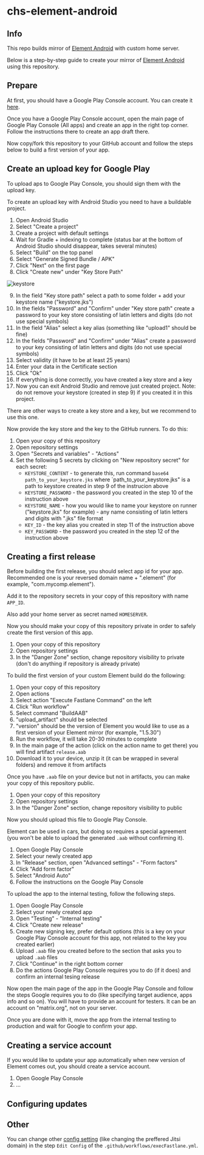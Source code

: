 # chs-element-android

## Info

This repo builds mirror of [Element Android](https://github.com/vector-im/element-android) with custom home server.

Below is a step-by-step guide to create your mirror of [Element Android](https://github.com/vector-im/element-android) using this repository.

## Prepare

At first, you should have a Google Play Console account. You can create it [here](https://play.google.com/console/u/0/signup).

Once you have a Google Play Console account, open the main page of Google Play Console (All apps) and create an app in the right top corner. Follow the instructions there to create an app draft there.

Now copy/fork this repository to your GitHub account and follow the steps below to build a first version of your app.

## Create an upload key for Google Play

To upload aps to Google Play Console, you should sign them with the upload key.

To create an upload key with Android Studio you need to have a buildable project.

1. Open Android Studio
2. Select "Create a project"
3. Create a project with default settings
4. Wait for Gradle + indexing to complete (status bar at the bottom of Android Studio should disappear, takes several minutes)
5. Select "Build" on the top panel
6. Select "Generate Signed Bundle / APK"
7. Click "Next" on the first page
8. Click "Create new" under "Key Store Path"

![keystore](https://github.com/GetZenProject/chs-element-android/assets/54836310/e6fc1a28-95a3-48ce-8073-567259d4b19d)

9. In the field "Key store path" select a path to some folder + add your keystore name ("keystore.jks")
10. In the fields "Password" and "Confirm" under "Key store path" create a password to your key store consisting of latin letters and digits (do not use special symbols)
11. In the field "Alias" select a key alias (something like "upload1" should be fine)
12. In the fields "Password" and "Confirm" under "Alias" create a password to your key consisting of latin letters and digits (do not use special symbols)
13. Select validity (it have to be at least 25 years)
14. Enter your data in the Certificate section
15. Click "Ok"
16. If everything is done correctly, you have created a key store and a key
17. Now you can exit Android Studio and remove just created project. Note: do not remove your keystore (created in step 9) if you created it in this project.

There are other ways to create a key store and a key, but we recommend to use this one.

Now provide the key store and the key to the GitHub runners. To do this:

1. Open your copy of this repository
2. Open repository settings
3. Open "Secrets and variables" - "Actions"
4. Set the following 5 secrets by clicking on "New repository secret" for each secret:
   - `KEYSTORE_CONTENT` - to generate this, run command `base64 path_to_your_keystore.jks` where `path_to_your_keystore.jks" is a path to keystore created in step 9 of the instrucion above
   - `KEYSTORE_PASSWORD` - the password you created in the step 10 of the instruction above
   - `KEYSTORE_NAME` - how you would like to name your keystore on runner ("keystore.jks" for example) - any name consisting of latin letters and digits with ".jks" file format
   - `KEY_ID` - the key alias you created in step 11 of the instruction above
   - `KEY_PASSWORD` - the password you created in the step 12 of the instruction above

## Creating a first release

Before building the first release, you should select app id for your app. Recommended one is your reversed domain name + ".element" (for example, "com.mycomp.element").

Add it to the repository secrets in your copy of this repository with name `APP_ID`.

Also add your home server as secret named `HOMESERVER`.

Now you should make your copy of this repository private in order to safely create the first version of this app.

1. Open your copy of this repository
2. Open repository settings
3. In the "Danger Zone" section, change repository visibility to private (don't do anything if repository is already private)

To build the first version of your custom Element build do the following:

1. Open your copy of this repository
2. Open actions
3. Select action "Execute Fastlane Command" on the left
4. Click "Run workflow"
5. Select command "BuildAAB"
6. "upload_artifact" should be selected
7. "version" should be the version of Element you would like to use as a first version of your Element mirror (for example, "1.5.30")
8. Run the workflow, it will take 20-30 minutes to complete
9. In the main page of the action (click on the action name to get there) you will find artifact `release.aab`
10. Download it to your device, unzip it (it can be wrapped in several folders) and remove it from artifacts

Once you have `.aab` file on your device but not in artifacts, you can make your copy of this repository public.

1. Open your copy of this repository
2. Open repository settings
3. In the "Danger Zone" section, change repository visibility to public

Now you should upload this file to Google Play Console.

Element can be used in cars, but doing so requires a special agreement (you won't be able to upload the generated `.aab` without confirming it).

1. Open Google Play Console
2. Select your newly created app
3. In "Release" section, open "Advanced settings" - "Form factors"
4. Click "Add form factor"
5. Select "Android Auto"
6. Follow the instructions on the Google Play Console

To upload the app to the internal testing, follow the following steps.

1. Open Google Play Console
2. Select your newly created app
3. Open "Testing" - "Internal testing"
4. Click "Create new release"
5. Create new signing key, prefer default options (this is a key on your Google Play Console account for this app, not related to the key you created earlier)
6. Upload `.aab` file you created before to the section that asks you to upload `.aab` files
7. Click "Continue" in the right bottom corner
8. Do the actions Google Play Console requires you to do (if it does) and confirm an internal tesing release

Now open the main page of the app in the Google Play Console and follow the steps Google requires you to do (like specifying target audience, apps info and so on). You will have to provide an account for testers. It can be an account on "matrix.org", not on your server.

Once you are done with it, move the app from the internal testing to production and wait for Google to confirm your app.

## Creating a service account

If you would like to update your app automatically when new version of Element comes out, you should create a service account.

1. Open Google Play Console
2. ...

## Configuring updates

## Other

You can change other [config setting](https://github.com/vector-im/element-android/blob/develop/vector-config/src/main/res/values/config.xml) (like changing the preffered Jitsi domain) in the step `Edit Config` of the `.github/workflows/execFastlane.yml`.
